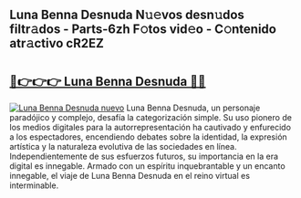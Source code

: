 ## Luna Benna Desnuda N𝚞𝚎vos desn𝚞dos filtr𝚊dos - Parts-6zh F𝚘tos vid𝚎o - C𝚘ntenido atr𝚊ctivo cR2EZ

# <h2><a href="http://mb5ld8h.tromn.icu/?c=Luna+Benna+Desnuda">🔗👉👉👉 Luna Benna Desnuda 🔗🔗</a></h2>

[![Luna Benna Desnuda nuevo](https://i.imgur.com/pEAQMta.gif)](http://mb5ld8h.tromn.icu/?c=Luna+Benna+Desnuda)
Luna Benna Desnuda, un personaje paradójico y complejo, desafía la categorización simple. Su uso pionero de los medios digitales para la autorrepresentación ha cautivado y enfurecido a los espectadores, encendiendo debates sobre la identidad, la expresión artística y la naturaleza evolutiva de las sociedades en línea. Independientemente de sus esfuerzos futuros, su importancia en la era digital es innegable. Armado con un espíritu inquebrantable y un encanto innegable, el viaje de Luna Benna Desnuda en el reino virtual es interminable.
